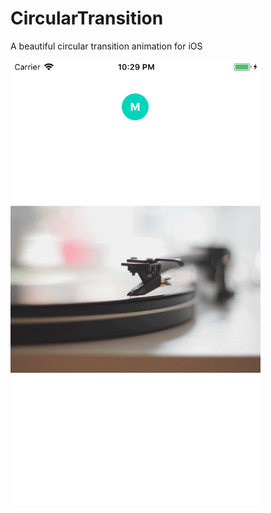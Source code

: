 # CircularTransition
A beautiful circular transition animation for iOS

<img src="https://github.com/grsouza/CircularTransition/blob/master/Resources/circular-transition.gif" width="400"/>
